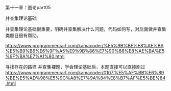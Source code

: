 第十一章：图论part05

并查集理论基础 

并查集理论基础很重要，明确并查集解决什么问题，代码如何写，对后面做并查集类题目很有帮助。

https://www.programmercarl.com/kamacoder/%E5%9B%BE%E8%AE%BA%E5%B9%B6%E6%9F%A5%E9%9B%86%E7%90%86%E8%AE%BA%E5%9F%BA%E7%A1%80.html 

寻找存在的路径
并查集裸题，学会理论基础后，本题直接可以直接刷过
https://www.programmercarl.com/kamacoder/0107.%E5%AF%BB%E6%89%BE%E5%AD%98%E5%9C%A8%E7%9A%84%E8%B7%AF%E5%BE%84.html
